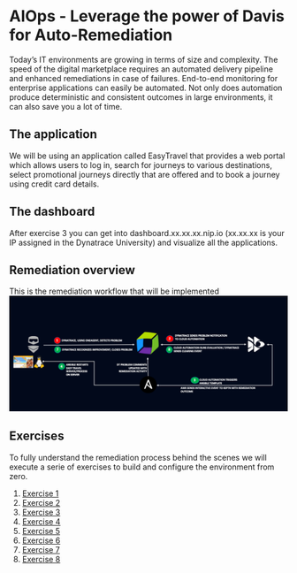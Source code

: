 # AIOps - Leverage the power of Davis for Auto-Remediation 

Today’s IT environments are growing in terms of size and complexity. The speed of the digital marketplace requires an automated delivery pipeline and enhanced remediations in case of failures. End-to-end monitoring for enterprise applications can easily be automated. Not only does automation produce deterministic and consistent outcomes in large environments, it can also save you a lot of time.

## The application
We will be using an application called EasyTravel that provides a web portal which allows users to log in, search for journeys to various destinations, select promotional journeys directly that are offered and to book a journey using credit card details. 

## The dashboard
After exercise 3 you can get into dashboard.xx.xx.xx.nip.io (xx.xx.xx is your IP assigned in the Dynatrace University) and visualize all the applications.

## Remediation overview
This is the remediation workflow that will be implemented
![workflow](./workflow.png)


## Exercises
To fully understand the remediation process behind the scenes we will execute a serie of exercises to build and configure the environment from zero.

1. [Exercise 1](exercises/exercise-1.md)
2. [Exercise 2](exercises/exercise-2.md)
3. [Exercise 3](exercises/exercise-3.md)   
4. [Exercise 4](exercises/exercise-4.md)
5. [Exercise 5](exercises/exercise-5.md)  
6. [Exercise 6](exercises/exercise-6.md)
7. [Exercise 7](exercises/exercise-7.md)
8. [Exercise 8](exercises/exercise-8.md)